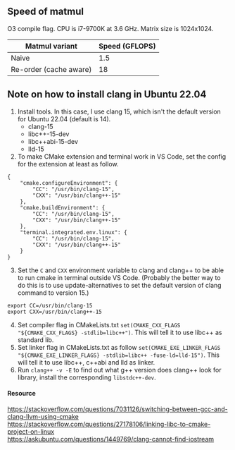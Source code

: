 ## Speed of matmul
O3 compile flag. CPU is i7-9700K at 3.6 GHz. Matrix size is 1024x1024.

| Matmul variant         | Speed (GFLOPS) |
| ---------------------- | -------------- |
| Naive                  | 1.5            |
| Re-order (cache aware) | 18             |


## Note on how to install clang in Ubuntu 22.04
1. Install tools. In this case, I use clang 15, which isn't the default version for Ubuntu 22.04 (default is 14).
    - clang-15
    - libc++-15-dev
    - libc++abi-15-dev
    - lld-15
2. To make CMake extension and terminal work in VS Code, set the config for the extension at least as follow.
```
{
    "cmake.configureEnvironment": {
        "CC": "/usr/bin/clang-15",
        "CXX": "/usr/bin/clang++-15"
    },
    "cmake.buildEnvironment": {
        "CC": "/usr/bin/clang-15",
        "CXX": "/usr/bin/clang++-15"
    },
    "terminal.integrated.env.linux": {
        "CC": "/usr/bin/clang-15",
        "CXX": "/usr/bin/clang++-15"
    }
}
```
3. Set the `C` and `CXX` environment variable to clang and clang++ to be able to run cmake in terminal outside VS Code. (Probably the better way to do this is to use update-alternatives to set the default version of clang command to version 15.)
```
export CC=/usr/bin/clang-15
export CXX=/usr/bin/clang++-15
```
4. Set compiler flag in CMakeLists.txt `set(CMAKE_CXX_FLAGS "${CMAKE_CXX_FLAGS} -stdlib=libc++")`.
    This will tell it to use libc++ as standard lib.
5. Set linker flag in CMakeLists.txt as follow `set(CMAKE_EXE_LINKER_FLAGS "${CMAKE_EXE_LINKER_FLAGS} -stdlib=libc++ -fuse-ld=lld-15")`.
    This will tell it to use libc++, c++abi and lld as linker.
6. Run `clang++ -v -E` to find out what g++ version does clang++ look for library, install the corresponding `libstdc++-dev`.

#### Resource
https://stackoverflow.com/questions/7031126/switching-between-gcc-and-clang-llvm-using-cmake  
https://stackoverflow.com/questions/27178106/linking-libc-to-cmake-project-on-linux  
https://askubuntu.com/questions/1449769/clang-cannot-find-iostream  
